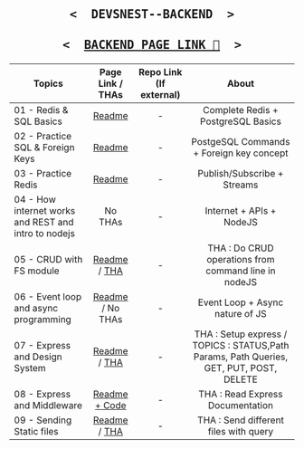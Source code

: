 <p align="center">

   <h2 align="center">
     <pre><samp><&nbsp; DEVSNEST--BACKEND &nbsp;></samp></pre>
   </h2>
</p>

<p align="center">

   <h2 align="center">
     <pre><samp><&nbsp; <a href="https://thedeepakchaturvedi.github.io/Devsnest-Backend/">BACKEND PAGE LINK 📝</a> &nbsp;></samp></pre>
   </h2>
</p>

| Topics                                               |                                                 Page Link / THAs                                                  | Repo Link (If external) |                                          About                                          |
| ---------------------------------------------------- | :---------------------------------------------------------------------------------------------------------------: | :---------------------: | :-------------------------------------------------------------------------------------: |
| 01 - Redis & SQL Basics                              |                                 [Readme](/01-Redis%20%26%20SQL%20Basics/REDIS.md)                                 |            -            |                           Complete Redis + PostgreSQL Basics                            |
| 02 - Practice SQL & Foreign Keys                     |                      [Readme](/02%20-%20Practice%20SQL%20%26%20Foreign%20Keys/POSTGRESQL.md)                      |            -            |                        PostgeSQL Commands + Foreign key concept                         |
| 03 - Practice Redis                                  |                             [Readme](/03%20-%20%20Practice%20Redis/PRACTICEREDIS.md)                              |            -            |                               Publish/Subscribe + Streams                               |
| 04 - How internet works and REST and intro to nodejs |                                                      No THAs                                                      |            -            |                                Internet + APIs + NodeJS                                 |
| 05 - CRUD with FS module                             |     [Readme](/05%20-%20CRUD%20with%20fs%20module/README.md) / [THA](/05%20-%20CRUD%20with%20fs%20module/THA)      |            -            |                  THA : Do CRUD operations from command line in nodeJS                   |
| 06 - Event loop and async programming                |                 [Readme](/06%20-%20Event%20loop%20and%20async%20programming/README.md) / No THAs                  |            -            |                             Event Loop + Async nature of JS                             |
| 07 - Express and Design System                       | [Readme](/07%20-%20Express%20and%20Design%20system/README.md) / [THA](/07%20-%20Express%20and%20Design%20system/) |            -            | THA : Setup express / TOPICS : STATUS,Path Params, Path Queries, GET, PUT, POST, DELETE |
| 08 - Express and Middleware                          |                             [Readme + Code](08%20-%20Express%20middleware/README.md)                              |            -            |                            THA : Read Express Documentation                             |
| 09 - Sending Static files                            |      [Readme](/09%20-%20Sending%20Static%20files/README.md) / [THA](/09%20-%20Sending%20Static%20files/THA)       |            -            |                          THA : Send different files with query                          |
